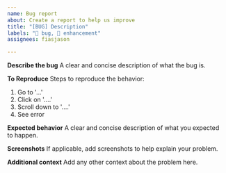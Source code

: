```yaml
---
name: Bug report
about: Create a report to help us improve
title: "[BUG] Description"
labels: "🐛 bug, 🚀 enhancement"
assignees: fiasjason

---
```


**Describe the bug**
A clear and concise description of what the bug is.

**To Reproduce**
Steps to reproduce the behavior:
1. Go to '...'
2. Click on '....'
3. Scroll down to '....'
4. See error

**Expected behavior**
A clear and concise description of what you expected to happen.

**Screenshots**
If applicable, add screenshots to help explain your problem.

**Additional context**
Add any other context about the problem here.
